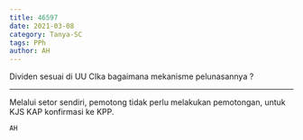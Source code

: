 ```yaml
---
title: 46597
date: 2021-03-08
category: Tanya-SC
tags: PPh
author: AH
---
```


Dividen sesuai di UU CIka bagaimana mekanisme pelunasannya ?

---

Melalui setor sendiri, pemotong tidak perlu melakukan pemotongan, untuk KJS KAP konfirmasi ke KPP.

`AH`
